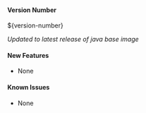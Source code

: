 #### Version Number
${version-number}

*Updated to latest release of java base image*
#### New Features
- None

#### Known Issues
- None
